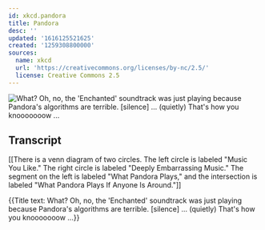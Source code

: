 ```yaml
---
id: xkcd.pandora
title: Pandora
desc: ''
updated: '1616125521625'
created: '1259308800000'
sources:
  name: xkcd
  url: 'https://creativecommons.org/licenses/by-nc/2.5/'
  license: Creative Commons 2.5
---
```

![What?  Oh, no, the 'Enchanted' soundtrack was just playing because Pandora's algorithms are terrible.  [silence] ... (quietly) That's how you knooooooow ...](https://imgs.xkcd.com/comics/pandora.png)

## Transcript
[[There is a venn diagram of two circles. The left circle is labeled "Music You Like." The right circle is labeled "Deeply Embarrassing Music." The segment on the left is labeled "What Pandora Plays," and the intersection is labeled "What Pandora Plays If Anyone Is Around."]]

{{Title text: What?  Oh, no, the 'Enchanted' soundtrack was just playing because Pandora's algorithms are terrible.  [silence] ... (quietly) That's how you knooooooow ...}}
